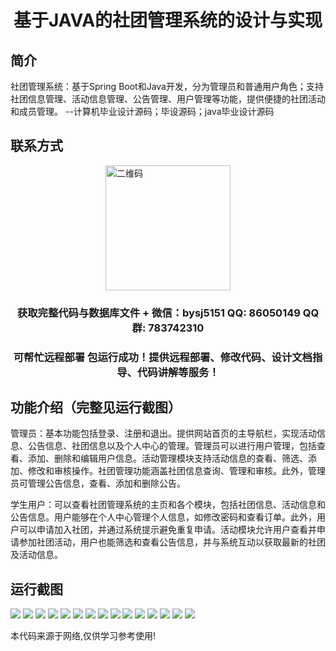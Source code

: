 <p><h1 align="center">基于JAVA的社团管理系统的设计与实现</h1></p>

## 简介
社团管理系统：基于Spring Boot和Java开发，分为管理员和普通用户角色；支持社团信息管理、活动信息管理、公告管理、用户管理等功能，提供便捷的社团活动和成员管理。    --计算机毕业设计源码；毕设源码；java毕业设计源码


## 联系方式
<img src="https://bs-1329754181.cos.ap-shanghai.myqcloud.com/wx.jpg" alt="二维码" style="display: block; margin: 0 auto;" width="200px">
<p><h3 align="center">获取完整代码与数据库文件 + 微信：bysj5151 QQ: 86050149 QQ群: 783742310</h3></p>
<p><h3 align="center">可帮忙远程部署 包运行成功！提供远程部署、修改代码、设计文档指导、代码讲解等服务！</h3></p>

## 功能介绍（完整见运行截图）
管理员：基本功能包括登录、注册和退出。提供网站首页的主导航栏，实现活动信息、公告信息、社团信息以及个人中心的管理。管理员可以进行用户管理，包括查看、添加、删除和编辑用户信息。活动管理模块支持活动信息的查看、筛选、添加、修改和审核操作。社团管理功能涵盖社团信息查询、管理和审核。此外，管理员可管理公告信息，查看、添加和删除公告。

学生用户：可以查看社团管理系统的主页和各个模块，包括社团信息、活动信息和公告信息。用户能够在个人中心管理个人信息，如修改密码和查看订单。此外，用户可以申请加入社团，并通过系统提示避免重复申请。活动模块允许用户查看并申请参加社团活动，用户也能筛选和查看公告信息，并与系统互动以获取最新的社团及活动信息。


## 运行截图
![](https://bs-1329754181.cos.ap-shanghai.myqcloud.com/spring/ClubManagementSystemDesignAndImplementation/img/001.jpg)
![](https://bs-1329754181.cos.ap-shanghai.myqcloud.com/spring/ClubManagementSystemDesignAndImplementation/img/002.jpg)
![](https://bs-1329754181.cos.ap-shanghai.myqcloud.com/spring/ClubManagementSystemDesignAndImplementation/img/003.jpg)
![](https://bs-1329754181.cos.ap-shanghai.myqcloud.com/spring/ClubManagementSystemDesignAndImplementation/img/004.jpg)
![](https://bs-1329754181.cos.ap-shanghai.myqcloud.com/spring/ClubManagementSystemDesignAndImplementation/img/005.jpg)
![](https://bs-1329754181.cos.ap-shanghai.myqcloud.com/spring/ClubManagementSystemDesignAndImplementation/img/006.jpg)
![](https://bs-1329754181.cos.ap-shanghai.myqcloud.com/spring/ClubManagementSystemDesignAndImplementation/img/007.jpg)
![](https://bs-1329754181.cos.ap-shanghai.myqcloud.com/spring/ClubManagementSystemDesignAndImplementation/img/008.jpg)
![](https://bs-1329754181.cos.ap-shanghai.myqcloud.com/spring/ClubManagementSystemDesignAndImplementation/img/009.jpg)
![](https://bs-1329754181.cos.ap-shanghai.myqcloud.com/spring/ClubManagementSystemDesignAndImplementation/img/010.jpg)
![](https://bs-1329754181.cos.ap-shanghai.myqcloud.com/spring/ClubManagementSystemDesignAndImplementation/img/011.jpg)
![](https://bs-1329754181.cos.ap-shanghai.myqcloud.com/spring/ClubManagementSystemDesignAndImplementation/img/012.jpg)
![](https://bs-1329754181.cos.ap-shanghai.myqcloud.com/spring/ClubManagementSystemDesignAndImplementation/img/013.jpg)
![](https://bs-1329754181.cos.ap-shanghai.myqcloud.com/spring/ClubManagementSystemDesignAndImplementation/img/014.jpg)
![](https://bs-1329754181.cos.ap-shanghai.myqcloud.com/spring/ClubManagementSystemDesignAndImplementation/img/015.jpg)

<p>本代码来源于网络,仅供学习参考使用!</p>
